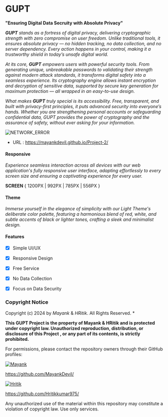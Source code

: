 
# GUPT

__"Ensuring Digital Data Secruity with Absolute Privacy"__

_**GUPT** stands as a fortress of digital privacy, delivering cryptographic strength with zero compromise on user freedom. Unlike traditional tools, it ensures *absolute privacy* — no hidden tracking, no data collection, and no server dependency. Every action happens in your control, making it a trustworthy shield in today’s unsafe digital world._

_At its core, **GUPT** empowers users with powerful security tools. From generating unique, unbreakable passwords to validating their strength against modern attack standards, it transforms digital safety into a seamless experience. Its cryptography engine allows instant encryption and decryption of sensitive data, supported by secure key generation for maximum protection — all wrapped in an easy-to-use design._

_What makes **GUPT** truly special is its accessibility. Free, transparent, and built with privacy-first principles, it puts advanced security into everyone’s hands. Whether you are strengthening personal accounts or safeguarding confidential data, GUPT provides the power of cryptography and the assurance of safety, without ever asking for your information._

![NETWORK_ERROR](public/img/GUTP.png)

- URL : https://mayankdevil.github.io/Project-2/

#### Responsive

_Experience seamless interaction across all devices with our web application's fully responsive user interface, adapting effortlessly to every screen size and ensuring a captivating experience for every user._

  **SCREEN** { 1200PX | 992PX | 785PX | 556PX }

#### Theme

_Immerse yourself in the elegance of simplicity with our Light Theme's deliberate color palette, featuring a harmonious blend of red, white, and subtle accents of black or lighter tones, crafting a sleek and minimalist design._

#### Features

 - [x] Simple UI/UX
 
 - [x] Responsive Design
 
 - [x] Free Service
 
 - [x] No Data Collection
 
 - [x] Focus on Data Security

### Copyright Notice

Copyright (c) 2024 by _Mayank_ & _HRitik_. All Rights Reserved.                *

__This GUPT Project is the property of Mayank & HRitik and is protected under copyright law. Unauthorized reproduction, distribution, or disclosure of this Project , or any part of its contents, is strictly prohibited.__

For permissions, please contact the repository owners through their GitHub profiles:

[![Mayank](https://img.shields.io/badge/MayankDevil-FF0000?style=for-the-badge&logo=github&logoColor=white)](https://github.com/MayankDevil/)

https://github.com/MayankDevil/

[![Hritik](https://img.shields.io/badge/Hritikkumar975-000000?style=for-the-badge&logo=github&logoColor=white)](https://github.com/Hritikkumar975/)

https://github.com/Hritikkumar975/

Any unauthorized use of the material within this repository may constitute a violation of copyright law. Use only services.
